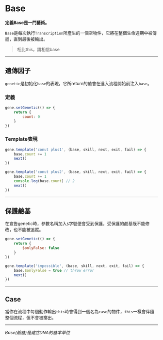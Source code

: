 # Base

**定義Base是一門藝術。**

`Base`是每次執行`Transcription`所產生的一個空物件，它將在整個生命週期中被傳遞，直到最後被輸出。

>相比this，請相信base

---

## 遺傳因子

`genetic`是初始化`base`的表現，它所return的值會在進入流程開始前注入`base`。

### 定義

```js
gene.setGenetic(() => {
    return {
        count: 0
    }
})
```

### Template表現

```js
gene.template('conut plus1', (base, skill, next, exit, fail) => {
    base.count += 1
    next()
})

gene.template('conut plus2', (base, skill, next, exit, fail) => {
    base.count += 1
    console.log(base.count) // 2
    next()
})
```

---

## 保護鹼基

在宣告genetic時，參數名稱加入`$`字號便會受到保護，受保護的鹼基既不能修改，也不能被追蹤。

```js
gene.setGenetic(() => {
    return {
        $onlyFalse: false
    }
})

gene.template('impossible', (base, skill, next, exit, fail) => {
    base.$onlyFalse = true // throw error
    next()
})

```

---

## Case

當你在流程中每個動作輸出`this`時會得到一個名為`case`的物件，`this`一樣會伴隨整個流程，但不會被擲出。

---

_Base(鹼基)是建立DNA的基本單位_